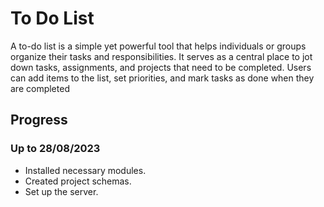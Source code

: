 # To Do List

A to-do list is a simple yet powerful tool that helps individuals or groups organize their tasks and responsibilities. It serves as a central place to jot down tasks, assignments, and projects that need to be completed. Users can add items to the list, set priorities, and mark tasks as done when they are completed

## Progress

### Up to 28/08/2023

- Installed necessary modules.
- Created project schemas.
- Set up the server.